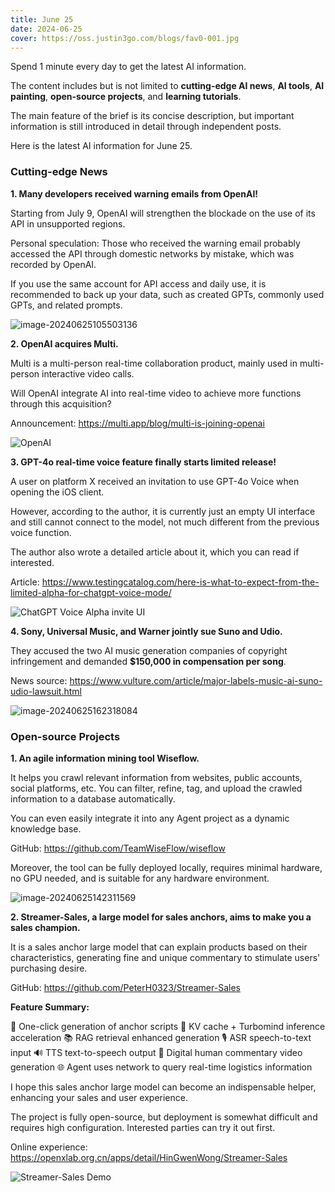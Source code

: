 ```yaml
---
title: June 25
date: 2024-06-25
cover: https://oss.justin3go.com/blogs/fav0-001.jpg
---
```


Spend 1 minute every day to get the latest AI information.

The content includes but is not limited to **cutting-edge AI news**, **AI tools**, **AI painting**, **open-source projects**, and **learning tutorials**.

The main feature of the brief is its concise description, but important information is still introduced in detail through independent posts.

Here is the latest AI information for June 25.

### Cutting-edge News

**1. Many developers received warning emails from OpenAI!**

Starting from July 9, OpenAI will strengthen the blockade on the use of its API in unsupported regions.

Personal speculation: Those who received the warning email probably accessed the API through domestic networks by mistake, which was recorded by OpenAI.

If you use the same account for API access and daily use, it is recommended to back up your data, such as created GPTs, commonly used GPTs, and related prompts.

![image-20240625105503136](https://p.ipic.vip/kh1fqx.png)

**2. OpenAI acquires Multi.**

Multi is a multi-person real-time collaboration product, mainly used in multi-person interactive video calls.

Will OpenAI integrate AI into real-time video to achieve more functions through this acquisition?

Announcement: https://multi.app/blog/multi-is-joining-openai

![OpenAI](https://p.ipic.vip/773n9m.png)

**3. GPT-4o real-time voice feature finally starts limited release!**

A user on platform X received an invitation to use GPT-4o Voice when opening the iOS client.

However, according to the author, it is currently just an empty UI interface and still cannot connect to the model, not much different from the previous voice function.

The author also wrote a detailed article about it, which you can read if interested.

Article: https://www.testingcatalog.com/here-is-what-to-expect-from-the-limited-alpha-for-chatgpt-voice-mode/

![ChatGPT Voice Alpha invite UI](https://p.ipic.vip/urppzb.jpg)

**4. Sony, Universal Music, and Warner jointly sue Suno and Udio.**

They accused the two AI music generation companies of copyright infringement and demanded **$150,000 in compensation per song**.

News source: https://www.vulture.com/article/major-labels-music-ai-suno-udio-lawsuit.html

![image-20240625162318084](https://p.ipic.vip/m6r1lb.png)

### Open-source Projects

**1. An agile information mining tool Wiseflow.**

It helps you crawl relevant information from websites, public accounts, social platforms, etc. You can filter, refine, tag, and upload the crawled information to a database automatically.

You can even easily integrate it into any Agent project as a dynamic knowledge base.

GitHub: https://github.com/TeamWiseFlow/wiseflow

Moreover, the tool can be fully deployed locally, requires minimal hardware, no GPU needed, and is suitable for any hardware environment.

![image-20240625142311569](https://p.ipic.vip/td0kjp.png)

**2. Streamer-Sales, a large model for sales anchors, aims to make you a sales champion.**

It is a sales anchor large model that can explain products based on their characteristics, generating fine and unique commentary to stimulate users' purchasing desire.

GitHub: https://github.com/PeterH0323/Streamer-Sales

**Feature Summary:**

📜 One-click generation of anchor scripts
🚀 KV cache + Turbomind inference acceleration
📚 RAG retrieval enhanced generation
🎙️ ASR speech-to-text input
🔊 TTS text-to-speech output
🦸 Digital human commentary video generation
🌐 Agent uses network to query real-time logistics information

I hope this sales anchor large model can become an indispensable helper, enhancing your sales and user experience.

The project is fully open-source, but deployment is somewhat difficult and requires high configuration. Interested parties can try it out first.

Online experience: https://openxlab.org.cn/apps/detail/HinGwenWong/Streamer-Sales

![Streamer-Sales Demo](https://p.ipic.vip/qcynta.gif)

